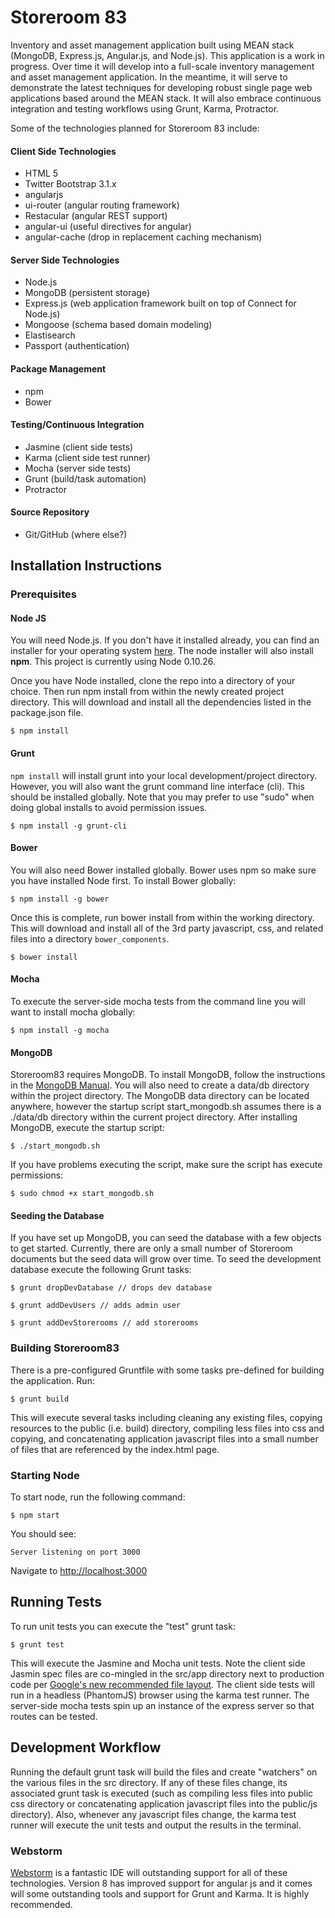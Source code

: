 # Storeroom 83

Inventory and asset management application built using MEAN stack (MongoDB, Express.js, Angular.js, and Node.js).  This application is a work in progress.  Over time it will develop into a full-scale inventory management and asset management application.  In the meantime, it will serve to demonstrate the latest techniques for developing robust single page web applications based around the MEAN stack.  It will also embrace continuous integration and testing workflows using Grunt, Karma, Protractor.

Some of the technologies planned for Storeroom 83 include:

#### Client Side Technologies

* HTML 5
* Twitter Bootstrap 3.1.x
* angularjs
* ui-router (angular routing framework)
* Restacular (angular REST support)
* angular-ui (useful directives for angular)
* angular-cache (drop in replacement caching mechanism)

#### Server Side Technologies

* Node.js
* MongoDB  (persistent storage)
* Express.js  (web application framework built on top of Connect for Node.js)
* Mongoose (schema based domain modeling)
* Elastisearch
* Passport (authentication)

#### Package Management

* npm
* Bower

#### Testing/Continuous Integration

* Jasmine (client side tests)
* Karma (client side test runner)
* Mocha (server side tests)
* Grunt (build/task automation)
* Protractor

#### Source Repository

* Git/GitHub (where else?)

## Installation Instructions

### Prerequisites

#### Node JS

You will need Node.js.  If you don't have it installed already, you can find an installer for your operating system [here](http://nodejs.org "Get NodeJS"). The node installer will also install **npm**.  This project is currently using Node 0.10.26.

Once you have Node installed, clone the repo into a directory of your choice. Then run npm install from within the newly created project directory. This will download and install all the dependencies listed in the package.json file.

```
$ npm install
```

#### Grunt

`npm install` will install grunt into your local development/project directory.  However, you will also want the grunt command line interface (cli).  This should be installed globally. Note that you may prefer to use "sudo" when doing global installs to avoid permission issues.

```
$ npm install -g grunt-cli
```

#### Bower

You will also need Bower installed globally.  Bower uses npm so make sure you have installed Node first. To install Bower globally:

```
$ npm install -g bower
```

Once this is complete, run bower install from within the working directory.  This will download and install all of the 3rd party javascript, css, and related files into a directory `bower_components`.

```
$ bower install
```

#### Mocha

To execute the server-side mocha tests from the command line you will want to install mocha globally:

```
$ npm install -g mocha
```

#### MongoDB

Storeroom83 requires MongoDB.  To install MongoDB, follow the instructions in the [MongoDB Manual](http://docs.mongodb.org/manual/). You will also need to create a data/db directory within the project directory.  The MongoDB data directory can be located anywhere, however the startup script start_mongodb.sh assumes there is a ./data/db directory within the current project directory.  After installing MongoDB, execute the startup script:

```
$ ./start_mongodb.sh
```

If you have problems executing the script, make sure the script has execute permissions:

```
$ sudo chmod +x start_mongodb.sh
```

#### Seeding the Database

If you have set up MongoDB, you can seed the database with a few objects to get started.  Currently, there are only a small number of Storeroom documents but the seed data will grow over time.  To seed the development database execute the following Grunt tasks:

```
$ grunt dropDevDatabase // drops dev database
```

```
$ grunt addDevUsers // adds admin user
```

```
$ grunt addDevStorerooms // add storerooms
```

### Building Storeroom83

There is a pre-configured Gruntfile with some tasks pre-defined for building the application.  Run:

```
$ grunt build
```

This will execute several tasks including cleaning any existing files, copying resources to the public (i.e. build) directory, compiling less files into css and copying, and concatenating application javascript files into a small number of files that are referenced by the index.html page.

### Starting Node

To start node, run the following command:

```
$ npm start
```

You should see:

```
Server listening on port 3000
```

Navigate to [http://localhost:3000](http://localhost:3000)


## Running Tests

To run unit tests you can execute the "test" grunt task:

```
$ grunt test
```

This will execute the Jasmine and Mocha unit tests.  Note the client side Jasmin spec files are co-mingled in the src/app directory next to production code per [Google's new recommended file layout](http://blog.angularjs.org/2014/02/an-angularjs-style-guide-and-best.html).  The client side tests will run in a headless (PhantomJS) browser using the karma test runner.  The server-side mocha tests spin up an instance of the express server so that routes can be tested.

## Development Workflow

Running the default grunt task will build the files and create "watchers" on the various files in the src directory.  If any of these files change, its associated grunt task is executed (such as compiling less files into public css directory or concatenating application javascript files into the public/js directory).  Also, whenever any javascript files change, the karma test runner will execute the unit tests and output the results in the terminal.

### Webstorm

[Webstorm](http://www.jetbrains.com) is a fantastic IDE will outstanding support for all of these technologies.  Version 8 has improved support for angular js and it comes will some outstanding tools and support for Grunt and Karma.  It is highly recommended.






